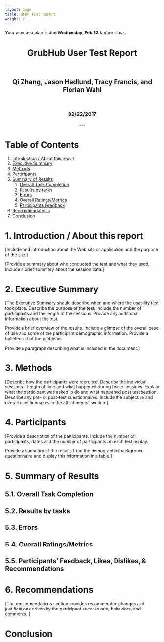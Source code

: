 ```yaml
---
layout: page
title: User Test Report
weight: 2
---
```

Your user test plan is due **Wednesday, Feb 22** _before class_.

<center>

<h1> GrubHub User Test Report </h1>
<br>
<h2> Qi Zhang, Jason Hedlund, Tracy Francis, and Florian Wahl </h2>
<br>
<h3> 02/22/2017 </h3>
---
</center>


# Table of Contents
1. [Introduction / About this report](#1)
2. [Executive Summary](#2)
3. [Methods](#3)
4. [Participants](#4)
5. [Summary of Results](#5)
   1. [Overall Task Completion](#5-1)
   2. [Results by tasks](#5-2)
   3. [Errors](#5-3)
   4. [Overall Ratings/Metrics](#5-4)
   5. [Participants Feedback](#5-5)
6. [Recommendations](#6)
7. [Conclusion](#7)


# 1. <span id="1">Introduction / About this report</span>
[Include and introduction about the Web site or application and the purpose of the site.]

[Provide a summary about who conducted the test and what they used. Include a brief summary about the session data.]

# 2. <span id="2">Executive Summary</span>
[The Executive Summary should describe when and where the usability test took place. Describe the purpose of the test. Include the number of participants and the length of the sessions. Provide any additional information about the test.

Provide a brief overview of the results. Include a glimpse of the overall ease of use and some of the participant demographic information. Provide a bulleted list of the problems.

Provide a paragraph describing what is included in the document.]

# 3. <span id="3">Methods</span>
[Describe how the participants were recruited. Describe the individual sessions – length of time and what happened during those sessions. Explain what the participant was asked to do and what happened post test session. Describe any pre- or post-test questionnaires. Include the subjective and overall questionnaires in the attachments’ section.]

# 4. <span id="4">Participants</span>
[Provide a description of the participants. Include the number of participants, dates and the number of participants on each testing day.

Provide a summary of the results from the demographic/background questionnaire and display this information in a table.]

# 5. <span id="5">Summary of Results</span>
## 5.1. <span id="5-1">Overall Task Completion</span>

## 5.2. <span id="5-2">Results by tasks</span>

## 5.3. <span id="5-3">Errors</span>

## 5.4. <span id="5-4">Overall Ratings/Metrics</span>

## 5.5. <span id="5-5">Participants’ Feedback, Likes, Dislikes, & Recommendations</span>

# 6. <span id="6">Recommendations</span>
[The recommendations section provides recommended changes and justifications driven by the participant success rate, behaviors, and comments. ]

# <span id="7">Conclusion</span>
